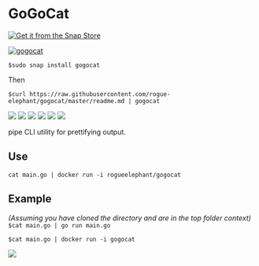 # GoGoCat
[![Get it from the Snap Store](https://snapcraft.io/static/images/badges/en/snap-store-black.svg)](https://snapcraft.io/gogocat)

[![gogocat](https://snapcraft.io//gogocat/badge.svg)](https://snapcraft.io/gogocat)

```$sudo snap install gogocat```

Then

```$curl https://raw.githubusercontent.com/rogue-elephant/gogocat/master/readme.md | gogocat```

![](https://img.shields.io/github/languages/code-size/rogue-elephant/gogocat)
![](https://img.shields.io/github/release-date/rogue-elephant/gogocat)
![](https://img.shields.io/github/last-commit/rogue-elephant/gogocat)
![](https://img.shields.io/github/issues-raw/rogue-elephant/gogocat)
![](https://img.shields.io/github/issues-closed-raw/rogue-elephant/gogocat)
![](https://img.shields.io/badge/using-golang-008866?style=flat&logo=go)

pipe CLI utility for prettifying output.

## Use
```cat main.go | docker run -i rogueelephant/gogocat```


## Example
_(Assuming you have cloned the directory and are in the top folder context)_
```$cat main.go | go run main.go```

```$cat main.go | docker run -i gogocat```

![](readme.gif)